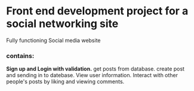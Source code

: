 # Front end development project for a social networking site

Fully functioning Social media website

### contains:

**Sign up and Login with validation.**
get posts from database.
create post and sending in to datebase.
View user information.
Interact with other people's posts by liking and viewing comments.
